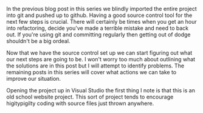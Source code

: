 In the previous blog post in this series we blindly imported the entire project into git and pushed up to github. Having a good source control tool for the next few steps is crucial. There will certainly be times when you get an hour into refactoring, decide you've made a terrible mistake and need to back out. If you're using git and committing regularly then getting out of dodge shouldn't be a big ordeal.

Now that we have the source control set up we can start figuring out what our next steps are going to be. I won't worry too much about outlining what the solutions are in this post but I will attempt to identify problems. The remaining posts in this series will cover what actions we can take to improve our situation.

Opening the project up in Visual Studio the first thing I note is that this is an old school website project. This sort of project tends to encourage higitypigilty coding with source files just thrown anywhere. 
